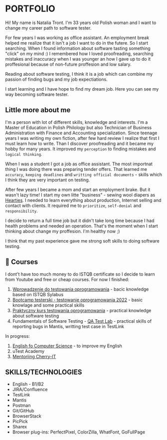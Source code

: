 # PORTFOLIO

Hi! My name is Natalia Tront. I'm 33 years old Polish woman and I want to change my career path to software tester.

For few years I was working as office assistant. An employment break helped me realize that it isn't a job I want to do in the futere. So I start searching.
When I found information about software tasting something "click" on my mind :) I remembered how I loved proofreading, searching mistakes and inaccuracy when I was younger an how I gave up to do it proffesional because of non-future proffesion and low salary.

Reading about software testing, I think it is a job which can combine my passion of finding bugs and my job expectiations.

I start learning and I have hope to find my dream job. Here you can see my way becoming software tester.

## Little more about me
I'm a person with lot of different skills, knowledge and interests. I'm a Master of Education in Polish Philology but also Technician of Business Administration with Finance and Accounting specialization. Since teenage years I was writing my own fiction, after few hard review I realize that first I must learn how to write. Than I discover proofreading and it became my hobby for many years. It improved my `perception` to finding mistakes and `logical thinking`.

When I was a student I got a job as office assistant. The most importnat thing I was doing there was preparing tender offers. That learned me `accuracy`, `keeping deadlines` and `writting official documents` - skills which I think they are very important on testing.

After few years I became a mom and start an employment brake. But it wasn't lazy time! I start my own litte "business" - sewing wool diapers as [Hearties](https://www.facebook.com/Hearties/). I needed to learn everything about production, Internet selling and contact with clients. It required me to `prioritize`, `self-denial` and `responsibility`.

I decide to return a full time job but it didn't take long time because I had health problems and needed an operation. That's the moment when I start thinking about change my proffesion. I'm healthy now ;)

I think that my past experience gave me strong soft skills to doing software testing.

## 📖 Courses
I dont't have too much money to do ISTQB certificate so I decide to learn from Youtube and free or cheap courses. For now I finished:
1. [Wprowadzenie do testowania oprogramowania](https://navoica.pl/courses/course-v1:ZPSB+WTO1+2022_WTO1/about) - bacic knowledge based on ISTQB Sylabus
2. [Bootcamp testerski - testowanie oprogramowania 2022](https://www.udemy.com/course/bootcamp-testerski-tester-oprogramowania) - basic knowlage and some practical skills
3. [Praktyczny kurs testowania oprogramowania](https://www.udemy.com/course/praktyczny-kurs-testowania-oprogramowania) - practical knowledge about software testing
4. Fundamentals of Software Testing - [QA Test Lab](https://qatestlab.com/) - practical skills of reporting bugs in Mantis, writting test case in TestLink

In progress:
1. [English fo Computer Science](https://navoica.pl/courses/course-v1:PolitechnikaKrakowska+SJO_4+2022/about) - to improve my English
2. uTest Academy
3. [Mentoriing Cherry-IT](http://cherry-it.pl/)

## SKILLS/TECHNOLOGIES
- English - B1/B2
- JIRA/Confluence
- TestLink
- Mantis
- Postman
- Git/GitHub
- BrowserStack
- PicPick
- Sharex
- Browser plug-ins: PerfectPixel, ColorZilla, WhatFont, GoFullPage

